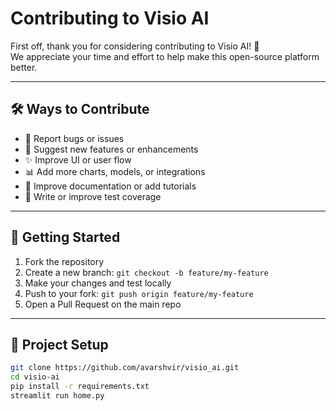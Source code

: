 # Contributing to Visio AI

First off, thank you for considering contributing to Visio AI! 🎉  
We appreciate your time and effort to help make this open-source platform better.

---

## 🛠️ Ways to Contribute

- 🐛 Report bugs or issues
- 🧠 Suggest new features or enhancements
- ✨ Improve UI or user flow
- 📊 Add more charts, models, or integrations
- 📖 Improve documentation or add tutorials
- 🧪 Write or improve test coverage

---

## 🚀 Getting Started

1. Fork the repository
2. Create a new branch: `git checkout -b feature/my-feature`
3. Make your changes and test locally
4. Push to your fork: `git push origin feature/my-feature`
5. Open a Pull Request on the main repo

---

## 🧪 Project Setup

```bash
git clone https://github.com/avarshvir/visio_ai.git
cd visio-ai
pip install -r requirements.txt
streamlit run home.py
